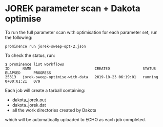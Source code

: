 # JOREK parameter scan + Dakota optimise

To run the full parameter scan with optimisation for each parameter set, run the following:
```
prominence run jorek-sweep-opt-2.json
```
To check the status, run:
```
$ prominence list workflows
ID      NAME                             CREATED               STATUS    ELAPSED      PROGRESS
25313   jorek-sweep-optimise-with-data   2019-10-23 06:19:01   running   0+00:01:21   0/9  
```
Each job will create a tarball containing:
* dakota_jorek.out
* dakota_jorek.dat
* all the work directories created by Dakota

which will be automatically uploaded to ECHO as each job completed.
